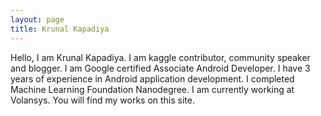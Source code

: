 ```yaml
---
layout: page
title: Krunal Kapadiya
---
```

Hello, I am Krunal Kapadiya. I am kaggle contributor, community speaker and blogger. I am Google certified Associate Android Developer. I have 3 years of experience in Android application development. I completed Machine Learning Foundation Nanodegree. I am currently working at Volansys. 
You will find my works on this site.